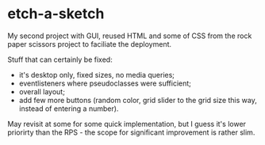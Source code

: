 # etch-a-sketch

My second project with GUI, reused HTML and some of CSS from the rock paper scissors project to faciliate the deployment.

Stuff that can certainly be fixed:
- it's desktop only, fixed sizes, no media queries;
- eventlisteners where pseudoclasses were sufficient;
- overall layout;
- add few more buttons (random color, grid slider to the grid size this way, instead of entering a number).

May revisit at some for some quick implementation, but I guess it's lower priorirty than the RPS - the scope for significant improvement is rather slim. 

